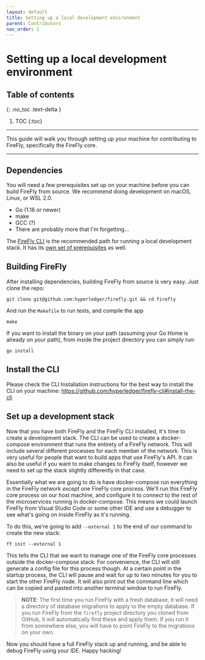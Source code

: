 ```yaml
---
layout: default
title: Setting up a local development environment
parent: Contributors
nav_order: 1
---
```


# Setting up a local development environment

## Table of contents
{: .no_toc .text-delta }

1. TOC
{:toc}

---

This guide will walk you through setting up your machine for contributing to FireFly, specifically the FireFly core.

---

## Dependencies

You will need a few prerequisites set up on your machine before you can build FireFly from source. We recommend doing development on macOS, Linux, or WSL 2.0.

- Go (1.16 or newer)
- make
- GCC (?)
- There are probably more that I'm forgetting...

The [FireFly CLI](https://github.com/hyperledger/firefly-cli) is the recommended path for running a local development stack. It has its [own set of prerequisites](https://github.com/hyperledger/firefly-cli#prerequisites) as well.

## Building FireFly

After installing dependencies, building FireFly from source is very easy. Just clone the repo:

```
git clone git@github.com:hyperledger/firefly.git && cd firefly
```

And run the `Makefile` to run tests, and compile the app

```
make
```

If you want to install the binary on your path (assuming your Go Home is already on your path), from inside the project directory you can simply run:

```
go install
```

## Install the CLI

Please check the CLI Installation instructions for the best way to install the CLI on your machine:
https://github.com/hyperledger/firefly-cli#install-the-cli

## Set up a development stack

Now that you have both FireFly and the FireFly CLI installed, it's time to create a development stack. The CLI can be used to create a docker-compose environment that runs the entirety of a FireFly network. This will include several different processes for each member of the network. This is very useful for people that want to build apps that use FireFly's API. It can also be useful if you want to make changes to FireFly itself, however we need to set up the stack slightly differently in that case.

Essentially what we are going to do is have docker-compose run everything in the FireFly network _except_ one FireFly core process. We'll run this FireFly core process on our host machine, and configure it to connect to the rest of the microservices running in docker-compose. This means we could launch FireFly from Visual Studio Code or some other IDE and use a debugger to see what's going on inside FireFly as it's running.

To do this, we're going to add `--external 1` to the end of our command to create the new stack:

```
ff init --external 1
```

This tells the CLI that we want to manage one of the FireFly core processes outside the docker-compose stack. For convenience, the CLI will still generate a config file for this process though. At a certain point in the startup process, the CLI will pause and wait for up to two minutes for you to start the other FireFly node. It will also print out the command line which can be copied and pasted into another terminal window to run FireFly.

> **NOTE**: The first time you run FireFly with a fresh database, it will need a directory of database migrations to apply to the empty database. If you run FireFly from the `firefly` project directory you cloned from GitHub, it will automatically find these and apply them. If you run it from somewhere else, you will have to point FireFly to the migrations on your own.

Now you should have a full FireFly stack up and running, and be able to debug FireFly using your IDE. Happy hacking!

